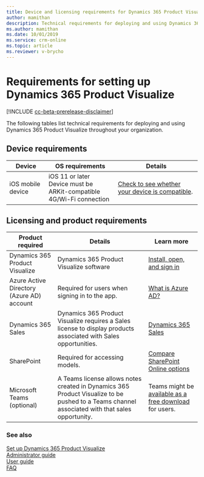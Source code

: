 ```yaml
---
title: Device and licensing requirements for Dynamics 365 Product Visualize
author: mamithan
description: Technical requirements for deploying and using Dynamics 365 Product Visualize throughout your organization
ms.author: mamithan
ms.date: 10/01/2019
ms.service: crm-online
ms.topic: article
ms.reviewer: v-brycho
---
```


# Requirements for setting up Dynamics 365 Product Visualize

[!INCLUDE [cc-beta-prerelease-disclaimer](../includes/cc-beta-prerelease-disclaimer.md)]

The following tables list technical requirements for deploying and using Dynamics 365 Product Visualize throughout your organization.

## Device requirements

|Device|OS requirements|Details|
|--------------------|-------------------------------------|--------------------------------------------|
|iOS mobile device|iOS 11 or later<br>Device must be ARKit-compatible<br>4G/Wi-Fi connection|[Check to see whether your device is compatible](https://go.microsoft.com/fwlink/p/?linkid=2082564).|

## Licensing and product requirements

|Product required|Details|Learn more|
|--------------------|-------------------------------------|--------------------------------------------|
|Dynamics 365 Product Visualize|Dynamics 365 Product Visualize software|[Install, open, and sign in](sign-in.md)|
|Azure Active Directory (Azure AD) account|Required for users when signing in to the app.|[What is Azure AD?](https://docs.microsoft.com/azure/active-directory/fundamentals/active-directory-whatis)|
|Dynamics 365 Sales|Dynamics 365 Product Visualize requires a Sales license to display products associated with Sales opportunities.|[Dynamics 365 Sales](https://dynamics.microsoft.com/sales/overview/)|
|SharePoint|Required for accessing models.|[Compare SharePoint Online options](https://products.office.com/sharepoint/compare-sharepoint-plans)|
|Microsoft Teams (optional)|A Teams license<!--This implies that the free version won't be sufficient, whereas the next sentence seems to imply that it might be good enough.--> allows notes created in Dynamics 365 Product Visualize to be pushed to a Teams channel associated with that sales opportunity.|Teams might be [available as a free download](https://teams.microsoft.com/downloads) for users.<!--note from editor: I'm not sure what this is saying. It's not that Teams "might" be a free download, it definitely is. Maybe this should say something like "You can [download Teams](https://teams.microsoft.com/downloads) to evaluate whether the free version meets your organization's needs or should you plan to purchase Teams licenses." Or maybe link to https://www.microsoft.com/microsoft-365/microsoft-teams/free instead?--> |

### See also

[Set up Dynamics 365 Product Visualize](setup.md)<br>
[Administrator guide](admin-guide.md)<br>
[User guide](user-guide.md)<br>
[FAQ](faq.md)<br>
